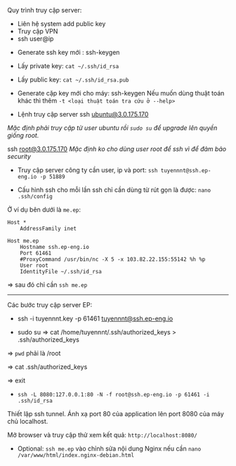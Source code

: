 
Quy trình truy cập server:
- Liên hệ system add public key
- Truy cập VPN
- ssh user@ip 

* Generate ssh key mới : ssh-keygen
* Lấy private key: ``cat ~/.ssh/id_rsa``

* Lấy public key: ``cat ~/.ssh/id_rsa.pub``

* Generate cặp key mới cho máy: ssh-keygen
Nếu muốn dùng thuật toán khác thì thêm ``-t <loại thuật toán tra cứu ở --help>``

* Lệnh truy cập server ssh ubuntu@3.0.175.170 

*Mặc định phải truy cập từ user ubuntu rồi ``sudo su`` để upgrade lên quyền giống root.*
 
ssh root@3.0.175.170
*Mặc định ko cho dùng user root để ssh vì để đảm bảo security*


* Truy cập server công ty cần user, ip và port:
``ssh tuyennnt@ssh.ep-eng.io -p 51889``


* Cấu hình ssh cho mỗi lần ssh chỉ cần dùng từ rút gọn là được: ``nano .ssh/config``
 
Ở ví dụ bên dưới là ``me.ep``:

```
Host *
    AddressFamily inet

Host me.ep
    Hostname ssh.ep-eng.io
    Port 61461
    #ProxyCommand /usr/bin/nc -X 5 -x 103.82.22.155:55142 %h %p
    User root
    IdentityFile ~/.ssh/id_rsa

```
=> sau đó chỉ cần ``ssh me.ep``


-----------------------
Các bước truy cập server EP:

* ssh -i tuyennnt.key -p 61461 tuyennnt@ssh.ep-eng.io

* sudo su
=> cat /home/tuyennnt/.ssh/authorized_keys > .ssh/authorized_keys

=> ``pwd`` phải là /root

=> cat .ssh/authorized_keys

=> exit 

* ``ssh -L 8080:127.0.0.1:80 -N -f root@ssh.ep-eng.io -p 61461 -i .ssh/id_rsa``

Thiết lập ssh tunnel. Ánh xạ port 80 của application lên port 8080 của máy chủ localhost.

Mở browser và truy cập thử xem kết quả: ``http://localhost:8080/``

* Optional: ``ssh me.ep`` vào chỉnh sửa nội dung Nginx nếu cần ``nano /var/www/html/index.nginx-debian.html``
